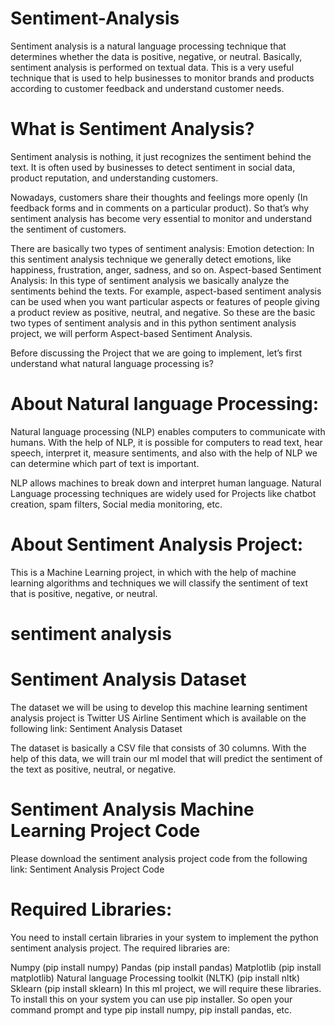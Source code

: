 # Sentiment-Analysis

Sentiment analysis is a natural language processing technique that determines whether the data is positive, negative, or neutral. Basically, sentiment analysis is performed on textual data.
This is a very useful technique that is used to help businesses to monitor brands and products according to customer feedback and understand customer needs.

# What is Sentiment Analysis?
Sentiment analysis is nothing, it just recognizes the sentiment behind the text. It is often used by businesses to detect sentiment in social data, product reputation, and understanding customers.

Nowadays, customers share their thoughts and feelings more openly (In feedback forms and in comments on a particular product). So that’s why sentiment analysis has become very essential to monitor and understand the sentiment of customers.

There are basically two types of sentiment analysis:
Emotion detection: In this sentiment analysis technique we generally detect emotions, like happiness, frustration, anger, sadness, and so on.
Aspect-based Sentiment Analysis: In this type of sentiment analysis we basically analyze the sentiments behind the texts. For example, aspect-based sentiment analysis can be used when you want particular aspects or features of people giving a product review as positive, neutral, and negative.
So these are the basic two types of sentiment analysis and in this python sentiment analysis project, we will perform Aspect-based Sentiment Analysis.

Before discussing the Project that we are going to implement, let’s first understand what natural language processing is?

# About Natural language Processing:
Natural language processing (NLP) enables computers to communicate with humans. With the help of NLP, it is possible for computers to read text, hear speech, interpret it, measure sentiments, and also with the help of NLP we can determine which part of text is important.

NLP allows machines to break down and interpret human language. Natural Language processing techniques are widely used for Projects like chatbot creation, spam filters, Social media monitoring, etc.

# About Sentiment Analysis Project:
This is a Machine Learning project, in which with the help of machine learning algorithms and techniques we will classify the sentiment of text that is positive, negative, or neutral.

# sentiment analysis

# Sentiment Analysis Dataset
The dataset we will be using to develop this machine learning sentiment analysis project is Twitter US Airline Sentiment which is available on the following link: Sentiment Analysis Dataset

The dataset is basically a CSV file that consists of 30 columns. With the help of this data, we will train our ml model that will predict the sentiment of the text as positive, neutral, or negative.

# Sentiment Analysis Machine Learning Project Code
Please download the sentiment analysis project code from the following link: Sentiment Analysis Project Code

# Required Libraries:
You need to install certain libraries in your system to implement the python sentiment analysis project. The required libraries are:

Numpy (pip install numpy)
Pandas (pip install pandas)
Matplotlib (pip install matplotlib)
Natural language Processing toolkit (NLTK) (pip install nltk)
Sklearn (pip install sklearn)
In this ml project, we will require these libraries. To install this on your system you can use pip installer. So open your command prompt and type pip install numpy, pip install pandas, etc.
